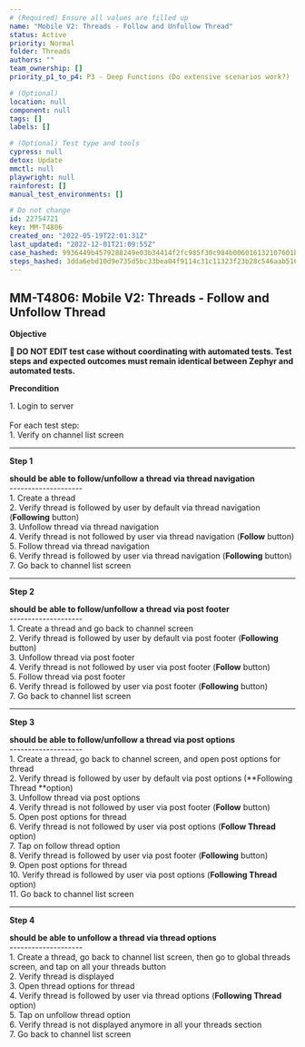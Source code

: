 ```yaml
---
# (Required) Ensure all values are filled up
name: "Mobile V2: Threads - Follow and Unfollow Thread"
status: Active
priority: Normal
folder: Threads
authors: ""
team_ownership: []
priority_p1_to_p4: P3 - Deep Functions (Do extensive scenarios work?)

# (Optional)
location: null
component: null
tags: []
labels: []

# (Optional) Test type and tools
cypress: null
detox: Update
mmctl: null
playwright: null
rainforest: []
manual_test_environments: []

# Do not change
id: 22754721
key: MM-T4806
created_on: "2022-05-19T22:01:31Z"
last_updated: "2022-12-01T21:09:55Z"
case_hashed: 9936449b4579288249e03b34414f2fc985f30c984b006016132107601b7d0ab3e4dbfac3b86d416df4f249b55d61e55f
steps_hashed: 3dda6ebd10d9e735d5bc33bea04f9114c31c11323f23b28c546aab516870bc3e3a66b9537a116cf8239171ec955a2930
---
```


<!-- (Auto-generated) Based on frontmatter's "key" and "name" -->

## MM-T4806: Mobile V2: Threads - Follow and Unfollow Thread

**Objective**

**🛑 DO NOT EDIT test case without coordinating with automated tests. Test steps and expected outcomes must remain identical between Zephyr and automated tests.**

**Precondition**

1\. Login to server\
\
For each test step:\
1\. Verify on channel list screen

---

**Step 1**

**should be able to follow/unfollow a thread via thread navigation**\
\--------------------\
1\. Create a thread\
2\. Verify thread is followed by user by default via thread navigation (**Following** button)\
3\. Unfollow thread via thread navigation\
4\. Verify thread is not followed by user via thread navigation (**Follow** button)\
5\. Follow thread via thread navigation\
6\. Verify thread is followed by user via thread navigation (**Following** button)\
7\. Go back to channel list screen

---

**Step 2**

**should be able to follow/unfollow a thread via post footer**\
\--------------------\
1\. Create a thread and go back to channel screen\
2\. Verify thread is followed by user by default via post footer (**Following** button)\
3\. Unfollow thread via post footer\
4\. Verify thread is not followed by user via post footer (**Follow** button)\
5\. Follow thread via post footer\
6\. Verify thread is followed by user via post footer (**Following** button)\
7\. Go back to channel list screen

---

**Step 3**

**should be able to follow/unfollow a thread via post options**\
\--------------------\
1\. Create a thread, go back to channel screen, and open post options for thread\
2\. Verify thread is followed by user by default via post options (\*\*Following Thread \*\*option)\
3\. Unfollow thread via post options\
4\. Verify thread is not followed by user via post footer (**Follow** button)\
5\. Open post options for thread\
6\. Verify thread is not followed by user via post options (**Follow Thread** option)\
7\. Tap on follow thread option\
8\. Verify thread is followed by user via post footer (**Following** button)\
9\. Open post options for thread\
10\. Verify thread is followed by user via post options (**Following Thread** option)\
11\. Go back to channel list screen

---

**Step 4**

**should be able to unfollow a thread via thread options**\
\--------------------\
1\. Create a thread, go back to channel list screen, then go to global threads screen, and tap on all your threads button\
2\. Verify thread is displayed\
3\. Open thread options for thread\
4\. Verify thread is followed by user via thread options (**Following Thread** option)\
5\. Tap on unfollow thread option\
6\. Verify thread is not displayed anymore in all your threads section\
7\. Go back to channel list screen
